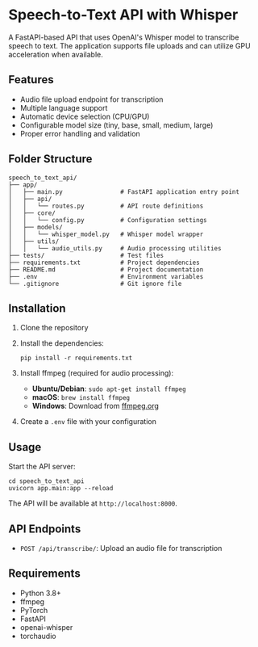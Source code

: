 # Speech-to-Text API with Whisper

A FastAPI-based API that uses OpenAI's Whisper model to transcribe speech to text. The application supports file uploads and can utilize GPU acceleration when available.

## Features

- Audio file upload endpoint for transcription
- Multiple language support
- Automatic device selection (CPU/GPU)
- Configurable model size (tiny, base, small, medium, large)
- Proper error handling and validation

## Folder Structure

```
speech_to_text_api/
├── app/
│   ├── main.py                # FastAPI application entry point
│   ├── api/
│   │   └── routes.py          # API route definitions
│   ├── core/
│   │   └── config.py          # Configuration settings
│   ├── models/
│   │   └── whisper_model.py   # Whisper model wrapper
│   ├── utils/
│   │   └── audio_utils.py     # Audio processing utilities
├── tests/                     # Test files
├── requirements.txt           # Project dependencies
├── README.md                  # Project documentation
├── .env                       # Environment variables
└── .gitignore                 # Git ignore file
```

## Installation

1. Clone the repository
2. Install the dependencies:
   ```
   pip install -r requirements.txt
   ```
3. Install ffmpeg (required for audio processing):
   - **Ubuntu/Debian**: `sudo apt-get install ffmpeg`
   - **macOS**: `brew install ffmpeg`
   - **Windows**: Download from [ffmpeg.org](https://ffmpeg.org/download.html)

4. Create a `.env` file with your configuration

## Usage

Start the API server:

```
cd speech_to_text_api
uvicorn app.main:app --reload
```

The API will be available at `http://localhost:8000`.

## API Endpoints

- `POST /api/transcribe/`: Upload an audio file for transcription

## Requirements

- Python 3.8+
- ffmpeg
- PyTorch
- FastAPI
- openai-whisper
- torchaudio